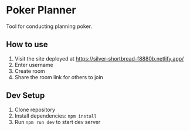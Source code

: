 # Poker Planner
Tool for conducting planning poker.

## How to use
1. Visit the site deployed at https://silver-shortbread-f8880b.netlify.app/
2. Enter username
3. Create room
4. Share the room link for others to join

## Dev Setup
1. Clone repository
2. Install dependencies: `npm install`
3. Run `npm run dev` to start dev server
